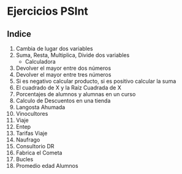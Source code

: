 # Ejercicios PSInt

## Indice

1. Cambia de lugar dos variables
2. Suma, Resta, Multiplica, Divide dos variables
    * Calculadora
3. Devolver el mayor entre dos números
4. Devolver el mayor entre tres números
5. Si es negativo calcular producto, si es positivo calcular la suma
6. El cuadrado de X y la Raíz Cuadrada de X
7. Porcentajes de alumnos y alumnas en un curso
8. Calculo de Descuentos en una tienda
9. Langosta Ahumada
10. Vinocultores
11. Viaje
12. Entep
13. Tarifas Viaje
14. Naufrago
15. Consultorio DR
16. Fabrica el Cometa
17. Bucles
18. Promedio edad Alumnos